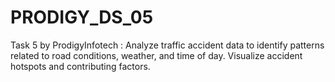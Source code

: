 # PRODIGY_DS_05
Task 5 by ProdigyInfotech : Analyze traffic accident data to identify patterns related to road conditions, weather, and time of day. Visualize accident hotspots and contributing factors.
